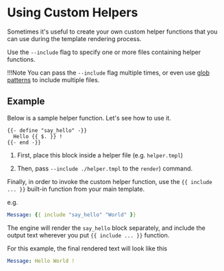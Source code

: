 # Using Custom Helpers
<!--
  Copyright 2024 Google LLC

  Licensed under the Apache License, Version 2.0 (the "License");
  you may not use this file except in compliance with the License.
  You may obtain a copy of the License at

       http://www.apache.org/licenses/LICENSE-2.0

  Unless required by applicable law or agreed to in writing, software
  distributed under the License is distributed on an "AS IS" BASIS,
  WITHOUT WARRANTIES OR CONDITIONS OF ANY KIND, either express or implied.
  See the License for the specific language governing permissions and
  limitations under the License.
-->

Sometimes it's useful to create your own custom helper functions that you can use during the
template rendering process.

Use the `--include` flag to specify one or more files containing helper functions.

!!!Note
    You can pass the `--include` flag multiple times, or even use [glob patterns](https://pkg.go.dev/github.com/bmatcuk/doublestar#readme-patterns) to include multiple files.


## Example
Below is a sample helper function. Let's see how to use it.

```gotemplate
{{- define "say_hello" -}}
  Hello {{ $. }} !
{{- end -}}
```

1. First, place this block inside a helper file (e.g. `helper.tmpl`)

2. Then, pass  `--include ./helper.tmpl` to the `render`) command.

Finally, in order to invoke the custom helper function, use the  `{{ include ... }}` built-in function from your main template.

e.g.

```yaml
Message: {{ include "say_hello" "World" }}
```

The engine will render the `say_hello` block separately, and include the output text wherever you put `{{ include ... }}` function.

For this example, the final rendered text will look like this
```yaml
Message: Hello World !
```
